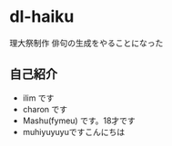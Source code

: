 # dl-haiku

理大祭制作
俳句の生成をやることになった

## 自己紹介

- ilim です
- charon です
- Mashu(fymeu) です。18才です
- muhiyuyuyuですこんにちは
